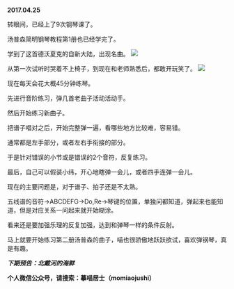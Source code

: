 
          
**2017.04.25**

转眼间，已经上了9次钢琴课了。

汤普森简明钢琴教程第1册也已经学完了。

学到了这首德沃夏克的自新大陆，出现名曲。
![](https://pic4.zhimg.com/v2-8b5fdd4972443fe9f9a8805939f76445.jpg)


从第一次试听时哭着不上椅子，到现在和老师熟悉后，都敢开玩笑了。
![](https://pic4.zhimg.com/v2-508929ab57e88ef8c95132fccb2505f2.jpg)


现在每天会花大概45分钟练琴。

先进行音阶练习，弹几首老曲子活动活动手。

然后开始练习新曲子。

把谱子唱对之后，开始完整弹一遍，看哪些地方比较难，容易错。

通常都是左手部分，或者左右手衔接的部分。

于是针对错误的小节或是错误的2个音符，反复练习。

最后，自己可以假装小纬，开心地瞎弹一会儿，或者四手连弹一会儿。

现在的主要问题是，对于谱子、拍子还是不太熟。

五线谱的音符-&gt;ABCDEFG-&gt;Do,Re-&gt;琴键的位置，单独问都知道，弹起来也能知道，但是对应关系一问起来就开始糊涂。

看来还是要加强乐理的反复加强，达到和弹琴一样的条件反射。

马上就要开始练习第二册汤普森的曲子，喵也很骄傲地跃跃欲试，喜欢弹钢琴，真是有趣。


***下期预告：北戴河的海鲜***


**个人微信公众号，请搜索：摹喵居士（momiaojushi）**

        